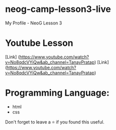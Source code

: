 # neog-camp-lesson3-live
My Profile - NeoG Lesson 3 

# Youtube Lesson
[Link] (https://www.youtube.com/watch?v=No8qdcVYiQw&ab_channel=TanayPratap)
[Link] (https://www.youtube.com/watch?v=No8qdcVYiQw&ab_channel=TanayPratap)

# Programming Language:
 - html
 - css 

Don't forget to leave a ⭐ if you found this useful.
